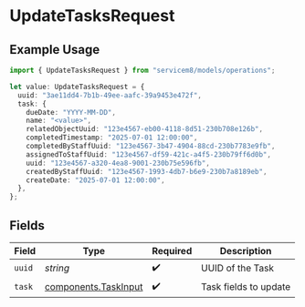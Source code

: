 # UpdateTasksRequest

## Example Usage

```typescript
import { UpdateTasksRequest } from "servicem8/models/operations";

let value: UpdateTasksRequest = {
  uuid: "3ae11dd4-7b1b-49ee-aafc-39a9453e472f",
  task: {
    dueDate: "YYYY-MM-DD",
    name: "<value>",
    relatedObjectUuid: "123e4567-eb00-4118-8d51-230b708e126b",
    completedTimestamp: "2025-07-01 12:00:00",
    completedByStaffUuid: "123e4567-3b47-4904-88cd-230b7783e9fb",
    assignedToStaffUuid: "123e4567-df59-421c-a4f5-230b79ff6d0b",
    uuid: "123e4567-a320-4ea8-9001-230b75e596fb",
    createdByStaffUuid: "123e4567-1993-4db7-b6e9-230b7a8189eb",
    createDate: "2025-07-01 12:00:00",
  },
};
```

## Fields

| Field                                                        | Type                                                         | Required                                                     | Description                                                  |
| ------------------------------------------------------------ | ------------------------------------------------------------ | ------------------------------------------------------------ | ------------------------------------------------------------ |
| `uuid`                                                       | *string*                                                     | :heavy_check_mark:                                           | UUID of the Task                                             |
| `task`                                                       | [components.TaskInput](../../models/components/taskinput.md) | :heavy_check_mark:                                           | Task fields to update                                        |